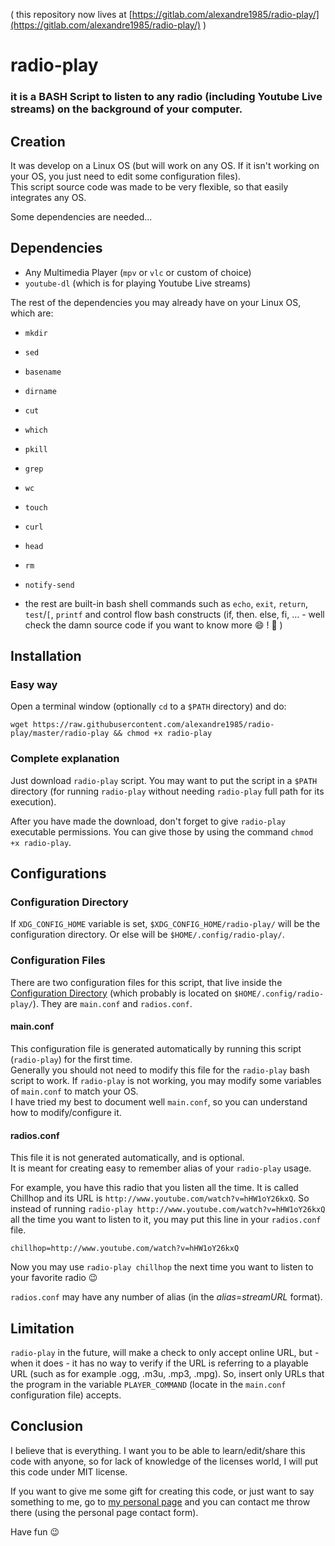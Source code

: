 ( this repository now lives at [https://gitlab.com/alexandre1985/radio-play/](https://gitlab.com/alexandre1985/radio-play/) )

# radio-play

### it is a BASH Script to listen to any radio (including Youtube Live streams) on the background of your computer.

## Creation
It was develop on a Linux OS (but will work on any OS. If it isn't working on your OS, you just need to edit some configuration files).  
This script source code was made to be very flexible, so that easily integrates any OS.  

Some dependencies are needed...  

## Dependencies

* Any Multimedia Player (`mpv` or `vlc` or custom of choice)
* `youtube-dl` (which is for playing Youtube Live streams)

The rest of the dependencies you may already have on your Linux OS, which are:

* `mkdir`
* `sed`
* `basename`
* `dirname`
* `cut`
* `which`
* `pkill`
* `grep`
* `wc`
* `touch`
* `curl`
* `head`
* `rm`
* `notify-send`

* the rest are built-in bash shell commands such as `echo`, `exit`, `return`, `test`/`[`, `printf` and control flow bash constructs (if, then. else, fi, ... - well check the damn source code if you want to know more :smile: ! :sunrise_over_mountains: )

## Installation

### Easy way

Open a terminal window (optionally `cd` to a `$PATH` directory) and do:
```
wget https://raw.githubusercontent.com/alexandre1985/radio-play/master/radio-play && chmod +x radio-play
```

### Complete explanation

Just download `radio-play` script. You may want to put the script in a `$PATH` directory (for running `radio-play` without needing `radio-play` full path for its execution).

After you have made the download, don't forget to give `radio-play` executable permissions. You can give those by using the command `chmod +x radio-play`.

## Configurations

### Configuration Directory

If `XDG_CONFIG_HOME` variable is set, `$XDG_CONFIG_HOME/radio-play/` will be the configuration directory. Or else will be `$HOME/.config/radio-play/`.

### Configuration Files

There are two configuration files for this script, that live inside the [Configuration Directory](#configuration-directory) (which probably is located on `$HOME/.config/radio-play/`). They are `main.conf` and `radios.conf`.  

#### main.conf

This configuration file is generated automatically by running this script (`radio-play`) for the first time.  
Generally you should not need to modify this file for the `radio-play` bash script to work. If `radio-play` is not working, you may modify some variables of `main.conf` to match your OS.  
I have tried my best to document well `main.conf`, so you can understand how to modify/configure it.  

#### radios.conf

This file it is not generated automatically, and is optional.  
It is meant for creating easy to remember alias of your `radio-play` usage.  

For example, you have this radio that you listen all the time. It is called Chillhop and its URL is `http://www.youtube.com/watch?v=hHW1oY26kxQ`. So instead of running `radio-play http://www.youtube.com/watch?v=hHW1oY26kxQ` all the time you want to listen to it, you may put this line in your `radios.conf` file.

```
chillhop=http://www.youtube.com/watch?v=hHW1oY26kxQ
```

Now you may use `radio-play chillhop` the next time you want to listen to your favorite radio :wink: 

`radios.conf` may have any number of alias (in the *alias*=*streamURL* format).

## Limitation

`radio-play` in the future, will make a check to only accept online URL, but - when it does - it has no way to verify if the URL is referring to a playable URL (such as for example .ogg, .m3u, .mp3, .mpg). So, insert only URLs that the program in the variable `PLAYER_COMMAND` (locate in the `main.conf` configuration file) accepts.

## Conclusion

I believe that is everything. I want you to be able to learn/edit/share this code with anyone, so for lack of knowledge of the licenses world, I will put this code under MIT license.

If you want to give me some gift for creating this code, or just want to say something to me, go to [my personal page](https://alexandre1985.github.io/) and you can contact me throw there (using the personal page contact form).

Have fun :wink:
